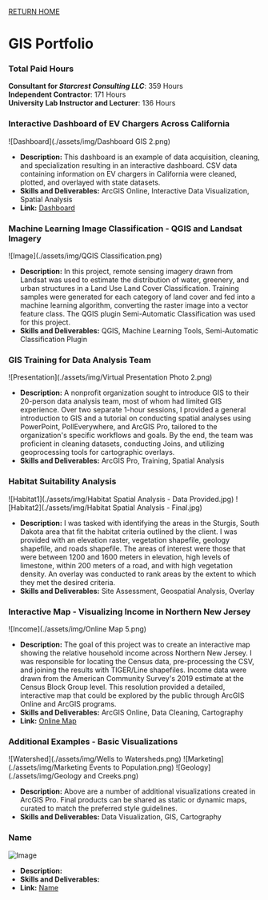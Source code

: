 [RETURN HOME](https://cjknoble.github.io/)

# GIS Portfolio 

### Total Paid Hours 
**Consultant for _Starcrest Consulting LLC_**: 359 Hours <br>
**Independent Contractor**: 171 Hours <br>
**University Lab Instructor and Lecturer**: 136 Hours

### Interactive Dashboard of EV Chargers Across California
![Dashboard](./assets/img/Dashboard GIS 2.png)
- **Description:** This dashboard is an example of data acquisition, cleaning, and specialization resulting in an interactive dashboard. CSV data containing information on EV chargers in California were cleaned, plotted, and overlayed with state datasets.
- **Skills and Deliverables:** ArcGIS Online, Interactive Data Visualization, Spatial Analysis
- **Link:** [Dashboard](https://montclair.maps.arcgis.com/apps/dashboards/d4113e3aeaea44529c3d5a37b35877f1)

### Machine Learning Image Classification - QGIS and Landsat Imagery 
![Image](./assets/img/QGIS Classification.png)
- **Description:** In this project, remote sensing imagery drawn from Landsat was used to estimate the distribution of water, greenery, and urban structures in a Land Use Land Cover Classification. Training samples were generated for each category of land cover and fed into a machine learning algorithm, converting the raster image into a vector feature class. The QGIS plugin Semi-Automatic Classification was used for this project. 
- **Skills and Deliverables:** QGIS, Machine Learning Tools, Semi-Automatic Classification Plugin

### GIS Training for Data Analysis Team
![Presentation](./assets/img/Virtual Presentation Photo 2.png)
- **Description:** A nonprofit organization sought to introduce GIS to their 20-person data analysis team, most of whom had limited GIS experience. Over two separate 1-hour sessions, I provided a general introduction to GIS and a tutorial on conducting spatial analyses using PowerPoint, PollEverywhere, and ArcGIS Pro, tailored to the organization's specific workflows and goals. By the end, the team was proficient in cleaning datasets, conducting Joins, and utilizing geoprocessing tools for cartographic overlays.
- **Skills and Deliverables:** ArcGIS Pro, Training, Spatial Analysis

### Habitat Suitability Analysis
![Habitat1](./assets/img/Habitat Spatial Analysis - Data Provided.jpg)
![Habitat2](./assets/img/Habitat Spatial Analysis - Final.jpg)
- **Description:** I was tasked with identifying the areas in the Sturgis, South Dakota area that fit the habitat criteria outlined by the client. I was provided with an elevation raster, vegetation shapefile, geology shapefile, and roads shapefile. The areas of interest were those that were between 1200 and 1600 meters in elevation, high levels of limestone, within 200 meters of a road, and with high vegetation density. An overlay was conducted to rank areas by the extent to which they met the desired criteria.
- **Skills and Deliverables:** Site Assessment, Geospatial Analysis, Overlay

### Interactive Map - Visualizing Income in Northern New Jersey
![Income](./assets/img/Online Map 5.png)
- **Description:** The goal of this project was to create an interactive map showing the relative household income across Northern New Jersey. I was responsible for locating the Census data, pre-processing the CSV, and joining the results with TIGER/Line shapefiles. Income data were drawn from the American Community Survey's 2019 estimate at the Census Block Group level. This resolution provided a detailed, interactive map that could be explored by the public through ArcGIS Online and ArcGIS programs.
- **Skills and Deliverables:** ArcGIS Online, Data Cleaning, Cartography
- **Link:** [Online Map](https://services9.arcgis.com/QHXEWAb0pE2rvfbb/arcgis/rest/services/Median_Income_Map__Online_/FeatureServer)

### Additional Examples - Basic Visualizations
![Watershed](./assets/img/Wells to Watersheds.png)
![Marketing](./assets/img/Marketing Events to Population.png)
![Geology](./assets/img/Geology and Creeks.png)
- **Description:** Above are a number of additional visualizations created in ArcGIS Pro. Final products can be shared as static or dynamic maps, curated to match the preferred style guidelines.
- **Skills and Deliverables:** Data Visualization, GIS, Cartography

### Name
![Image](./assets/img/.png)
- **Description:** 
- **Skills and Deliverables:** 
- **Link:** [Name](link)
